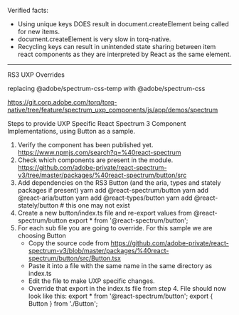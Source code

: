 Verified facts:
- Using unique keys DOES result in document.createElement being called for new items.
- document.createElement is very slow in torq-native.
- Recycling keys can result in unintended state sharing between item react components as they are interpreted by React as the same element.

------
RS3 UXP Overrides

replacing @adobe/spectrum-css-temp with @adobe/spectrum-css

https://git.corp.adobe.com/torq/torq-native/tree/feature/spectrum_uxp_components/js/app/demos/spectrum

Steps to provide UXP Specific React Spectrum 3 Component Implementations, using Button as a sample.

1. Verify the component has been published yet. https://www.npmjs.com/search?q=%40react-spectrum
2. Check which components are present in the module.
    https://github.com/adobe-private/react-spectrum-v3/tree/master/packages/%40react-spectrum/button/src
3. Add dependencies on the RS3 Button (and the aria, types and stately packages if present)
    yarn add @react-spectrum/button
    yarn add @react-aria/button
    yarn add @react-types/button
    yarn add @react-stately/button # this one may not exist
4. Create a new button/index.ts file and re-export values from @react-spectrum/button
    export * from '@react-spectrum/button';
5. For each sub file you are going to override. For this sample we are choosing Button
   - Copy the source code from https://github.com/adobe-private/react-spectrum-v3/blob/master/packages/%40react-spectrum/button/src/Button.tsx
   - Paste it into a file with the same name in the same directory as index.ts
   - Edit the file to make UXP specific changes.
   - Override that export in the index.ts file from step 4. File should now look like this:
    export * from '@react-spectrum/button';
    export { Button } from './Button';
